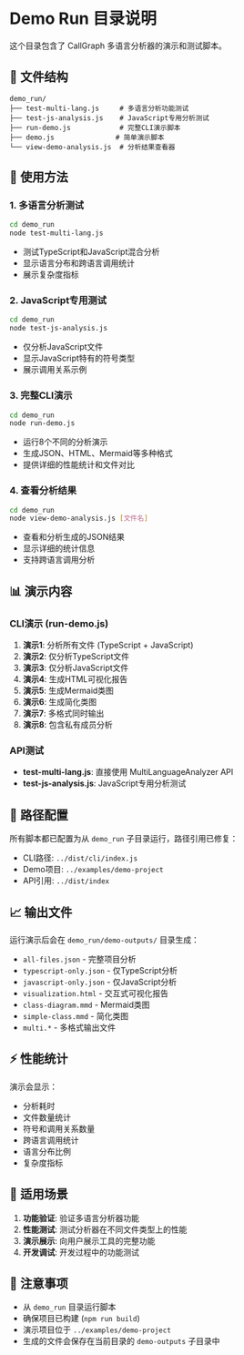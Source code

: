 # Demo Run 目录说明

这个目录包含了 CallGraph 多语言分析器的演示和测试脚本。

## 📁 文件结构

```
demo_run/
├── test-multi-lang.js     # 多语言分析功能测试
├── test-js-analysis.js    # JavaScript专用分析测试  
├── run-demo.js            # 完整CLI演示脚本
├── demo.js               # 简单演示脚本
└── view-demo-analysis.js  # 分析结果查看器
```

## 🚀 使用方法

### 1. 多语言分析测试
```bash
cd demo_run
node test-multi-lang.js
```
- 测试TypeScript和JavaScript混合分析
- 显示语言分布和跨语言调用统计
- 展示复杂度指标

### 2. JavaScript专用测试  
```bash
cd demo_run
node test-js-analysis.js
```
- 仅分析JavaScript文件
- 显示JavaScript特有的符号类型
- 展示调用关系示例

### 3. 完整CLI演示
```bash
cd demo_run
node run-demo.js
```
- 运行8个不同的分析演示
- 生成JSON、HTML、Mermaid等多种格式
- 提供详细的性能统计和文件对比

### 4. 查看分析结果
```bash
cd demo_run
node view-demo-analysis.js [文件名]
```
- 查看和分析生成的JSON结果
- 显示详细的统计信息
- 支持跨语言调用分析

## 📊 演示内容

### CLI演示 (run-demo.js)
1. **演示1**: 分析所有文件 (TypeScript + JavaScript)
2. **演示2**: 仅分析TypeScript文件
3. **演示3**: 仅分析JavaScript文件  
4. **演示4**: 生成HTML可视化报告
5. **演示5**: 生成Mermaid类图
6. **演示6**: 生成简化类图
7. **演示7**: 多格式同时输出
8. **演示8**: 包含私有成员分析

### API测试
- **test-multi-lang.js**: 直接使用 MultiLanguageAnalyzer API
- **test-js-analysis.js**: JavaScript专用分析测试

## 🔧 路径配置

所有脚本都已配置为从 `demo_run` 子目录运行，路径引用已修复：

- CLI路径: `../dist/cli/index.js`
- Demo项目: `../examples/demo-project`  
- API引用: `../dist/index`

## 📈 输出文件

运行演示后会在 `demo_run/demo-outputs/` 目录生成：

- `all-files.json` - 完整项目分析
- `typescript-only.json` - 仅TypeScript分析
- `javascript-only.json` - 仅JavaScript分析
- `visualization.html` - 交互式可视化报告
- `class-diagram.mmd` - Mermaid类图
- `simple-class.mmd` - 简化类图
- `multi.*` - 多格式输出文件

## ⚡ 性能统计

演示会显示：
- 分析耗时
- 文件数量统计
- 符号和调用关系数量
- 跨语言调用统计
- 语言分布比例
- 复杂度指标

## 🎯 适用场景

1. **功能验证**: 验证多语言分析器功能
2. **性能测试**: 测试分析器在不同文件类型上的性能  
3. **演示展示**: 向用户展示工具的完整功能
4. **开发调试**: 开发过程中的功能测试

## 📝 注意事项

- 从 `demo_run` 目录运行脚本
- 确保项目已构建 (`npm run build`)
- 演示项目位于 `../examples/demo-project`
- 生成的文件会保存在当前目录的 `demo-outputs` 子目录中